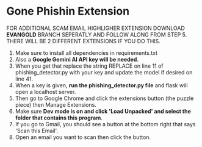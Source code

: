 # **Gone Phishin Extension**
FOR ADDITIONAL SCAM EMAIL HIGHLIGHER EXTENSION DOWNLOAD **EVANGOLD** BRANCH SEPERATLY AND FOLLOW ALONG FROM STEP 5.  
THERE WILL BE 2 DIFFERENT EXTENSIONS IF YOU DO THIS.  
  
1. Make sure to install all dependencies in requirements.txt  
2. Also a **Google Gemini AI API key will be needed**.  
3. When you get that replace the string REPLACE on line 11 of phishing_detector.py with your key and update the model if desired on line 41.  
4. When a key is given, **run the phishing_detector.py file** and flask will open a localhost server.  
5. Then go to Google Chrome and click the extensions button (the puzzle piece) then Manage Extensions.  
6. Make sure **Dev mode is on and click 'Load Unpacked' and select the folder that contains this program**.  
7. If you go to Gmail, you should see a button at the bottom right that says 'Scan this Email'.  
8. Open an email you want to scan then click the button.
